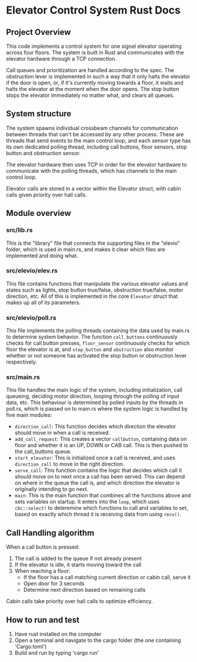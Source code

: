 # Elevator Control System Rust Docs

## Project Overview
This code implements a control system for one signel elevator operating across four floors. The system is built in Rust and communicates with the elevator hardware through a TCP connection.

Call queues and prioritization are handled according to the spec. The obstruction lever is implemented in such a way that it only halts the elevator if the door is open, or, if it's currently moving towards a floor, it waits and halts the elevator at the moment when the door opens. The stop button stops the elevator immediately no matter what, and clears all queues.

## System structure
The system spawns individual crossbeam channels for communication between threads that can't be accessed by any other process. These are threads that send events to the main control loop, and each sensor type has its own dedicated polling thread, including call buttons, floor sensors, stop button and obstruction sensor.

The elevator hardware then uses TCP in order for the elevator hardware to communicate with the polling threads, which has channels to the main control loop.

Elevator calls are stored in a vector within the Elevator struct, with cabin calls given priority over hall calls.

## Module overview

### src/lib.rs
This is the "library" file that connects the supporting files in the "elevio" folder, which is used in main.rs, and makes it clear which files are implemented and doing what.

### src/elevio/elev.rs
This file contains functions that manipulate the various elevator values and states such as lights, stop button true/false, obstruction true/false, motor direction, etc. All of this is implemented in the core `Elevator` struct that makes up all of its parameters.

### src/elevio/poll.rs
This file implements the polling threads containing the data used by main.rs to determine system behavior. The function `call_buttons` continuously checks for call button presses, `floor_sensor` continuously checks for which floor the elevator is at, and `stop_button` and `obstruction` also monitor whether or not someone has activated the stop button or obstruction lever respectively. 

### src/main.rs
This file handles the main logic of the system, including initialization, call queueing, deciding motor direction, looping through the polling of input data, etc. This behaviour is determined by polled inputs by the threads in poll.rs, which is passed on to main.rs where the system logic is handled by five main modules:
- `direction_call`: This function decides which direction the elevator should move in when a call is received.
- `add_call_request`: This creates a vector `callbutton`, containing data on floor and whether it is an UP, DOWN or CAB call. This is then pushed to the call_buttons queue.
- `start_elevator`: This is initialized once a call is received, and uses `direction_call` to move in the right direction.
- `serve_call`: This function contains the logic that decides which call it should move on to next once a call has been served. This can depend on where in the queue the call is, and which direction the elevator is originally intending to go next.
- `main`: This is the main function that combines all the functions above and sets variables on startup. It enters into the `loop`, which uses `cbc::select!`  to deteremine which functions to call and variables to set, based on exactly which thread it is receiving data from using `recv()`.

## Call Handling algorithm

When a call button is pressed:
1. The call is added to the queue if not already present
2. If the elevator is idle, it starts moving toward the call
3. When reaching a floor:
   - If the floor has a call matching current direction or cabin call, serve it
   - Open door for 3 seconds
   - Determine next direction based on remaining calls

Cabin calls take priority over hall calls to optimize efficiency.

## How to run and test
1. Have rust installed on the computer
2. Open a terminal and navigate to the cargo folder (the one containing 'Cargo.toml')
3. Build and run by typing 'cargo run'
